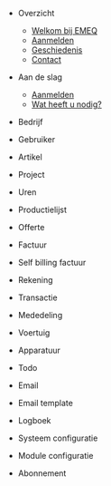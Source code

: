- Overzicht

  - [Welkom bij EMEQ](README.md)
  - [Aanmelden](overview/Aanmelden.md)
  - [Geschiedenis](overview/history.md)
  - [Contact](overview/contact.md)

- Aan de slag

  - [Aanmelden](subscription/join_emeq.md)
  - [Wat heeft u nodig?](subscription/requirements.md)

- Bedrijf
- Gebruiker
- Artikel
- Project
- Uren
- Productielijst
- Offerte
- Factuur
- Self billing factuur
- Rekening
- Transactie
- Mededeling
- Voertuig
- Apparatuur
- Todo
- Email
- Email template
- Logboek
- Systeem configuratie
- Module configuratie
- Abonnement
